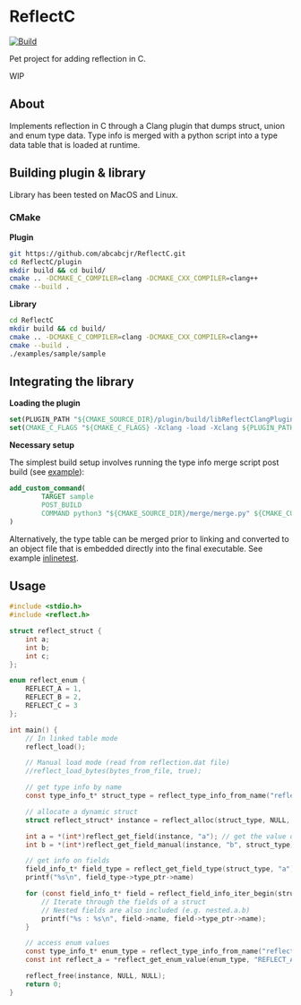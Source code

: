 # ReflectC
[![Build](https://github.com/abcabcjr/ReflectC/actions/workflows/default.yml/badge.svg)](https://github.com/abcabcjr/ReflectC/actions/workflows/default.yml)

Pet project for adding reflection in C.

WIP

## About

Implements reflection in C through a Clang plugin that dumps struct, union and enum type data. Type info is merged with a python script into a type data table that is loaded at runtime.

## Building plugin & library

Library has been tested on MacOS and Linux.

### CMake

**Plugin**

```bash
git https://github.com/abcabcjr/ReflectC.git
cd ReflectC/plugin
mkdir build && cd build/
cmake .. -DCMAKE_C_COMPILER=clang -DCMAKE_CXX_COMPILER=clang++
cmake --build .
```

**Library**

```bash
cd ReflectC
mkdir build && cd build/
cmake .. -DCMAKE_C_COMPILER=clang -DCMAKE_CXX_COMPILER=clang++
cmake --build .
./examples/sample/sample
```

## Integrating the library

**Loading the plugin**

```cmake
set(PLUGIN_PATH "${CMAKE_SOURCE_DIR}/plugin/build/libReflectClangPlugin.${PLUGIN_EXT}")
set(CMAKE_C_FLAGS "${CMAKE_C_FLAGS} -Xclang -load -Xclang ${PLUGIN_PATH} -Xclang -add-plugin -Xclang reflect-clang-plugin")
```

**Necessary setup**

The simplest build setup involves running the type info merge script post build (see [example](https://github.com/abcabcjr/ReflectC/tree/main/examples/sample)):

```cmake
add_custom_command(
        TARGET sample
        POST_BUILD
        COMMAND python3 "${CMAKE_SOURCE_DIR}/merge/merge.py" ${CMAKE_CURRENT_BINARY_DIR} ./
)
```

Alternatively, the type table can be merged prior to linking and converted to an object file that is embedded directly into the final executable. See example [inlinetest](https://github.com/abcabcjr/ReflectC/tree/main/examples/inlinetest).

## Usage

```c
#include <stdio.h>
#include <reflect.h>

struct reflect_struct {
    int a;
    int b;
    int c;
};

enum reflect_enum {
    REFLECT_A = 1,
    REFLECT_B = 2,
    REFLECT_C = 3
};

int main() {
    // In linked table mode
    reflect_load();

    // Manual load mode (read from reflection.dat file)
    //reflect_load_bytes(bytes_from_file, true);

    // get type info by name
    const type_info_t* struct_type = reflect_type_info_from_name("reflect_struct");

    // allocate a dynamic struct
    struct reflect_struct* instance = reflect_alloc(struct_type, NULL, NULL);

    int a = *(int*)reflect_get_field(instance, "a"); // get the value of a field by name
    int b = *(int*)reflect_get_field_manual(instance, "b", struct_type); // works for structs not allocated using reflect_alloc() too!

    // get info on fields
    field_info_t* field_type = reflect_get_field_type(struct_type, "a")
    printf("%s\n", field_type->type_ptr->name)

    for (const field_info_t* field = reflect_field_info_iter_begin(struct_type); field != reflect_field_info_iter_end(struct_type); field++) {
        // Iterate through the fields of a struct
        // Nested fields are also included (e.g. nested.a.b)
        printf("%s : %s\n", field->name, field->type_ptr->name);
    }

    // access enum values
    const type_info_t* enum_type = reflect_type_info_from_name("reflect_enum");
    const int reflect_a = *reflect_get_enum_value(enum_type, "REFLECT_A");

    reflect_free(instance, NULL, NULL);
    return 0;
}
```